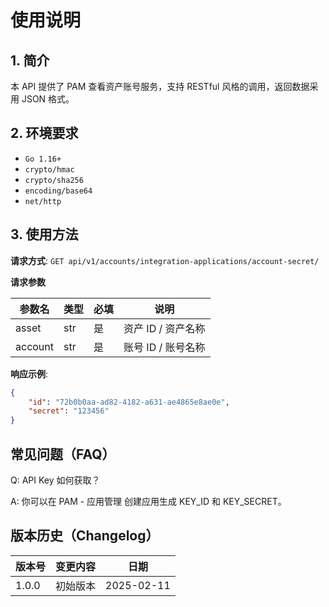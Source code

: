 # 使用说明

## 1. 简介

本 API 提供了 PAM 查看资产账号服务，支持 RESTful 风格的调用，返回数据采用 JSON 格式。

## 2. 环境要求

- `Go 1.16+`
- `crypto/hmac`
- `crypto/sha256`
- `encoding/base64`
- `net/http`

## 3. 使用方法

**请求方式**: `GET api/v1/accounts/integration-applications/account-secret/`

**请求参数**

| 参数名    | 类型   | 必填 | 说明            |
|----------|------|-----|---------------|
| asset    | str  | 是   | 资产 ID / 资产名称 |
| account  | str  | 是   | 账号 ID / 账号名称 |

**响应示例**:
```json
{
    "id": "72b0b0aa-ad82-4182-a631-ae4865e8ae0e", 
    "secret": "123456"
}
```

## 常见问题（FAQ）

Q: API Key 如何获取？

A: 你可以在 PAM - 应用管理 创建应用生成 KEY_ID 和 KEY_SECRET。

## 版本历史（Changelog）


| 版本号   | 变更内容              | 日期         |
| ----- | ----------------- |------------|
| 1.0.0 | 初始版本              | 2025-02-11 |